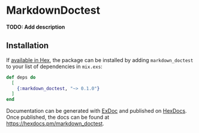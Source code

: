 # MarkdownDoctest

**TODO: Add description**

## Installation

If [available in Hex](https://hex.pm/docs/publish), the package can be installed
by adding `markdown_doctest` to your list of dependencies in `mix.exs`:

```elixir
def deps do
  [
    {:markdown_doctest, "~> 0.1.0"}
  ]
end
```

Documentation can be generated with [ExDoc](https://github.com/elixir-lang/ex_doc)
and published on [HexDocs](https://hexdocs.pm). Once published, the docs can
be found at <https://hexdocs.pm/markdown_doctest>.

